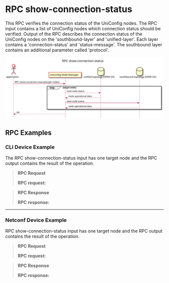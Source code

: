 RPC show-connection-status
==========================

This RPC verifies the connection status of the UniConfig nodes. The RPC
input contains a list of UniConfig nodes which connection status should
be verified. Output of the RPC describes the connection status of the
UniConfig nodes on the 'southbound-layer' and 'unified-layer'. Each
layer contains a 'connection-status' and 'status-message'. The
southbound layer contains an additional parameter called 'protocol'.

![RPC show-connection-status](RPC_show-connection-status-RPC_show_connection_status.svg)

RPC Examples
------------

### CLI Device Example

The RPC show-connection-status input has one target node and the RPC
output contains the result of the operation.

> **RPC Request**
>
> **RPC request:**

> **RPC Response**
>
> **RPC response:**

* * * * *

### Netconf Device Example

RPC show-connection-status input has one target node and the RPC output
contains the result of the operation.

> **RPC Request**
>
> **RPC request:**

> **RPC Response**
>
> **RPC response:**
